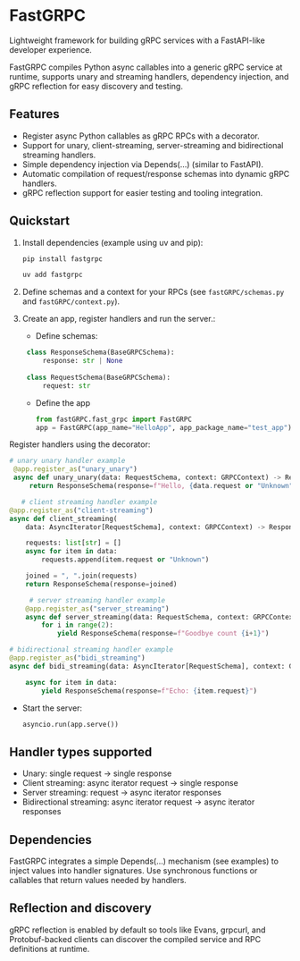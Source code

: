 # FastGRPC

Lightweight framework for building gRPC services with a FastAPI-like developer experience.

FastGRPC compiles Python async callables into a generic gRPC service at runtime, supports unary and streaming handlers, dependency injection, and gRPC reflection for easy discovery and testing.

## Features
- Register async Python callables as gRPC RPCs with a decorator.
- Support for unary, client-streaming, server-streaming and bidirectional streaming handlers.
- Simple dependency injection via Depends(...) (similar to FastAPI).
- Automatic compilation of request/response schemas into dynamic gRPC handlers.
- gRPC reflection support for easier testing and tooling integration.

## Quickstart
1. Install dependencies (example using uv and pip):
   ```bash
   pip install fastgrpc
   ```
   
   ```bash
   uv add fastgrpc
   ```

2. Define schemas and a context for your RPCs (see `fastGRPC/schemas.py` and `fastGRPC/context.py`).

3. Create an app, register handlers and run the server.:
    - Define schemas:
   ```python
    class ResponseSchema(BaseGRPCSchema):
        response: str | None
    
    class RequestSchema(BaseGRPCSchema):
        request: str
    ```
   - Define the app

     ```python
     from fastGRPC.fast_grpc import FastGRPC
     app = FastGRPC(app_name="HelloApp", app_package_name="test_app")
     ```

Register handlers using the decorator:

  ```python
  # unary unary handler example
   @app.register_as("unary_unary")
   async def unary_unary(data: RequestSchema, context: GRPCContext) -> ResponseSchema:
       return ResponseSchema(response=f"Hello, {data.request or "Unknown"}!")
   ```
     
```python
   # client streaming handler example
@app.register_as("client-streaming")
async def client_streaming(
    data: AsyncIterator[RequestSchema], context: GRPCContext) -> ResponseSchema:

    requests: list[str] = []
    async for item in data:
        requests.append(item.request or "Unknown")

    joined = ", ".join(requests)
    return ResponseSchema(response=joined)
 ```
     
```python
     # server streaming handler example
    @app.register_as("server_streaming")
    async def server_streaming(data: RequestSchema, context: GRPCContext) -> AsyncIterator[ResponseSchema]:
        for i in range(2):
            yield ResponseSchema(response=f"Goodbye count {i+1}")
 ```

```python
# bidirectional streaming handler example
@app.register_as("bidi_streaming")
async def bidi_streaming(data: AsyncIterator[RequestSchema], context: GRPCContext) -> AsyncIterator[ResponseSchema]:

    async for item in data:
        yield ResponseSchema(response=f"Echo: {item.request}")
```


   - Start the server:

     ```python
     asyncio.run(app.serve())
     ```

## Handler types supported
- Unary: single request -> single response
- Client streaming: async iterator request -> single response
- Server streaming: request -> async iterator responses
- Bidirectional streaming: async iterator request -> async iterator responses

## Dependencies
FastGRPC integrates a simple Depends(...) mechanism (see examples) to inject values into handler signatures. Use synchronous functions or callables that return values needed by handlers.

## Reflection and discovery
gRPC reflection is enabled by default so tools like Evans, grpcurl, and Protobuf-backed clients can discover the compiled service and RPC definitions at runtime.

